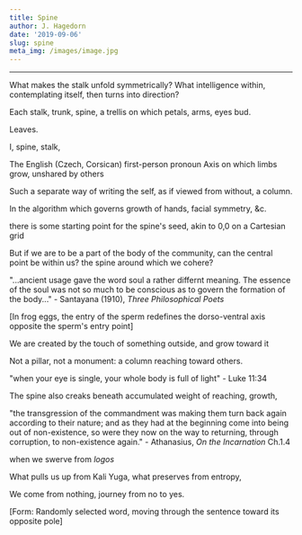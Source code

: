 ```yaml
---
title: Spine
author: J. Hagedorn
date: '2019-09-06'
slug: spine
meta_img: /images/image.jpg
---
```







---

What makes the stalk unfold symmetrically?
What intelligence within, contemplating itself,
then turns into direction?

Each stalk, trunk, spine, a trellis
on which petals, arms, eyes bud.

Leaves.

I,
spine, stalk,

The English (Czech, Corsican) first-person pronoun 
Axis on which limbs grow, unshared by others

Such a separate way of writing the self,
as if viewed from without, a column.

In the algorithm which governs growth
of hands, facial symmetry, &c.

there is some starting point for the spine's seed,
akin to 0,0 on a Cartesian grid

But if we are to be a part of the body of the community,
can the central point be within us?
the spine around which we cohere?

"...ancient usage gave the word soul a rather differnt meaning.  The essence of the soul was not so much to be conscious as to govern the formation of the body..." - Santayana (1910), *Three Philosophical Poets*

[In frog eggs, the entry of the sperm redefines the dorso-ventral axis opposite the sperm's entry point]

We are created by the touch of something outside, 
and grow toward it

Not a pillar, not a monument: a column reaching toward others.

"when your eye is single, your whole body is full of light" - Luke 11:34

The spine also creaks beneath accumulated weight of reaching, growth,

"the transgression of the commandment was making them turn back again according to their nature; and as they had at the beginning come into being out of non-existence, so were they now on the way to returning, through corruption, to non-existence again." - Athanasius, *On the Incarnation* Ch.1.4

when we swerve from *logos* 

What pulls us up from Kali Yuga, what preserves from entropy,

We come from nothing,
journey from no to yes.

[Form: Randomly selected word, moving through the sentence toward its opposite pole]


